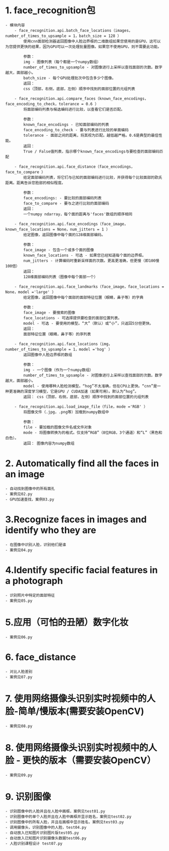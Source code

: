 # 1. face_recognition包
    - 模块内容
        - face_recognition.api.batch_face_locations（images，number_of_times_to_upsample = 1，batch_size = 128 ）
            使用cnn面部检测器返回图像中人脸边界框的二维数组如果您使用的是GPU，这可以为您提供更快的结果，因为GPU可以一次处理批量图像。如果您不使用GPU，则不需要此功能。

            参数：	
            img - 图像列表（每个都是一个numpy数组）
            number_of_times_to_upsample - 对图像进行上采样以查找面部的次数。数字越大，面部越小。
            batch_size - 每个GPU处理批次中包含多少个图像。
            返回：	
            css（顶部，右侧，底部，左侧）顺序中找到的面部位置的元组列表

        - face_recognition.api.compare_faces（known_face_encodings，face_encoding_to_check，tolerance = 0.6 ）
            将面部编码列表与候选编码进行比较，以查看它们是否匹配。

            参数：	
            known_face_encodings - 已知面部编码的列表
            face_encoding_to_check - 要与列表进行比较的单面编码
            tolerance - 面部之间的距离，将其视为匹配。越低越严格。0.6是典型的最佳性能。
            返回：	
            True / False值列表，指示哪个known_face_encodings与要检查的面部编码匹配

        - face_recognition.api.face_distance（face_encodings，face_to_compare ）
            给定面部编码列表，将它们与已知的面部编码进行比较，并获得每个比较面部的欧氏距离。距离告诉您脸部的相似程度。

            参数：	
            face_encodings: - 要比较的面部编码列表
            face_to_compare - 要与之进行比较的面部编码
            返回：	
            一个numpy ndarray，每个面的距离与'faces'数组的顺序相同

        - face_recognition.api.face_encodings（face_image，known_face_locations = None，num_jitters = 1 ）
            给定图像，返回图像中每个面的128维面部编码。

            参数：	
            face_image - 包含一个或多个面的图像
            known_face_locations - 可选 - 如果您已经知道每个面的边界框。
            num_jitters - 计算编码时重新采样面的次数。更高更准确，但更慢（即100慢100倍）
            返回：	
            128维面部编码列表（图像中每个面部一个）

        - face_recognition.api.face_landmarks（face_image，face_locations = None，model ='large' ）
            给定图像，返回图像中每个面部的面部特征位置（眼睛，鼻子等）的字典

            参数：	
            face_image - 要搜索的图像
            face_locations - 可选择提供要检查的面部位置列表。
            model - 可选 - 要使用的模型。“大”（默认）或“小”，只返回5分但更快。
            返回：	
            面部特征位置（眼睛，鼻子等）的序列表

        - face_recognition.api.face_locations（img，number_of_times_to_upsample = 1，model ='hog' ）
            返回图像中人脸边界框的数组

            参数：	
            img - 一个图像（作为一个numpy数组）
            number_of_times_to_upsample - 对图像进行上采样以查找面部的次数。数字越大，面部越小。
            model - 使用哪种人脸检测模型。“hog”不太准确，但在CPU上更快。“cnn”是一种更准确的深度学习模型，它是GPU / CUDA加速（如果可用）。默认为“hog”。
            返回：	css（顶部，右侧，底部，左侧）顺序中找到的面部位置的元组列表

        - face_recognition.api.load_image_file（file，mode ='RGB' ）
            将图像文件（.jpg，.png等）加载到numpy数组中

            参数：	
            file - 要加载的图像文件名或文件对象
            mode - 将图像转换为的格式。仅支持“RGB”（8位RGB，3个通道）和“L”（黑色和白色）。
            返回：	图像内容为numpy数组
# 2. Automatically find all the faces in an image
    - 自动找到图像中的所有面孔
    - 案例见02.py
    - GPU加速查找，案例03.py

# 3.Recognize faces in images and identify who they are
    - 在图像中识别人脸，识别他们是谁
    - 案例见04.py

# 4.Identify specific facial features in a photograph
    - 识别照片中特定的面部特征
    - 案例见05.py
# 5.应用（可怕的丑陋）数字化妆
    - 案例见06.py

# 6. face_distance
    - 对比人脸差别
    - 案例见07.py

# 7. 使用网络摄像头识别实时视频中的人脸-简单/慢版本(需要安装OpenCV)
    - 案例见08.py

# 8. 使用网络摄像头识别实时视频中的人脸 - 更快的版本（需要安装OpenCV）
    - 案例见09.py

# 9. 识别图像
    - 识别图像中的人脸并且在人脸中画框，案例见test01.py
    - 识别图像中的单个人脸并且在人脸中画框并显示姓名，案例见test02.py
    - 识别图像中的所有人脸，并且在画框中显示姓名，案例见test03.py
    - 调用摄像头，识别图像中的人脸，test04.py
    - 自动放入已知图片识别图片版test05.py
    - 自动放入已知图片识别摄像头数据test06.py
    - 人脸识别课程设计 test07.py